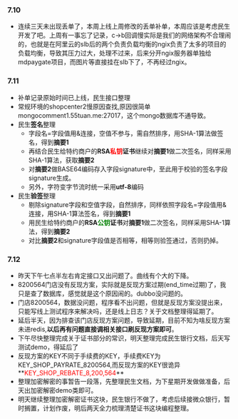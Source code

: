 ### 7.10
* 连续三天未出现丢单了，本周上线上周修改的丢单补单，本周应该是考虑民生开发了吧。上周有一事忘了记录，c->b回调慢实际是我们的网络架构不合理闹的，也就是在阿里云的slb后的两个负责负载均衡的ngix负责了太多的项目的负载均衡，导致其压力过大，处理不过来，后来分开ngix服务器单独给mdpaygate项目，而图片等直接挂在slb下了，不再经过ngix。

### 7.11

* 补单记录原始时间已上线，民生接口整理
* 常规环境的shopcenter2慢原因查找,原因很简单mongocomment1.55tuan.me:27017，这个mongo数据库不通导致。
* 民生**签名**整理
    * 字段名=字段值用&连接，空值不参与，需自然排序，用SHA-1算法做签名，得到**摘要1**
    * 再结合民生给特约商户的**RSA<font color=red>私钥</font>证书**继续对**摘要1**做二次签名，同样采用SHA-1算法，获取**摘要2**
    * 对**摘要2**做BASE64编码存入字段signature中，至此用于校验的签名字段signature生成。
    * 另外，字符变字节流时统一采用**utf-8**编码
* 民生**验签**整理
    * 剔除signature字段和空值字段，自然排序，同样依照字段名=字段值用&连接，用SHA-1算法签名，得到**摘要1**
    * 用民生给特约商户的**RSA<font color=green>公钥</font>证书**对**摘要1**做二次签名，同样采用SHA-1算法，得到**摘要2**
    * 对比**摘要2**和signature字段值是否相等，相等则验签通过，否则扔掉。

### 7.12

* 昨天下午七点半左右肯定接口又出问题了。曲线有个大的下降。
* 8200564门店没有反现方案，实际就是反现方案过期(end_time过期)了，我只是查了数据库，感觉就是这个原因闹的。dubbo没问题的。
* 门店8200564，数据没问题，程序看不出问题，但就是反现方案没提出来，只能写线上测试程序来解决吗，还是线上日志？关于文档整理得延期了。
* 延后半天，因为排查该门店反现方案问题，导致延期，目前不知为啥反现方案未进redis,**以后再有问题直接调相关接口刷反现方案即可**。
* 下午尽快整理完成关于证书部分的常识，明天整理完成民生银行文档，后天写测试demo，得延后了
* 反现方案的KEY不同于手续费的KEY，手续费KEY为KEY_SHOP_PAYRATE_8200564,而反现方案的KEY很诡异**<font color=red>KEY_SHOP_REBATE_8,200,564</font>**
* 整理加密解密的事暂告一段落，先整理民生文档，为下星期开发做做准备，后天出加密解密demo类即可。
* 明天继续整理加密解密证书这块，民生银行不做了，考虑后续接微众银行，暂时搁置，计划作废，明后两天全力梳理清楚证书这块编程整理。
